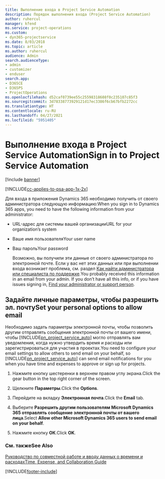 ```yaml
---
title: Выполнение входа в Project Service Automation
description: Порядок выполнения входа (Project Service Automation)
author: ruhercul
manager: kfend
ms.service: project-operations
ms.custom:
- dyn365-projectservice
ms.date: 8/03/2018
ms.topic: article
ms.author: ruhercul
audience: Admin
search.audienceType:
- admin
- customizer
- enduser
search.app:
- D365CE
- D365PS
- ProjectOperations
ms.openlocfilehash: d52caf0739ee55c25598318608f0c235107c85f3
ms.sourcegitcommit: 3d78338773929121d17ec3386f6cb67bfb2272cc
ms.translationtype: HT
ms.contentlocale: ru-RU
ms.lasthandoff: 04/27/2021
ms.locfileid: "5951405"
---
```

# <a name="sign-in-to-project-service-automation"></a><span data-ttu-id="62c4e-103">Выполнение входа в Project Service Automation</span><span class="sxs-lookup"><span data-stu-id="62c4e-103">Sign in to Project Service Automation</span></span>

[!include [banner](../includes/psa-now-project-operations.md)]

[!INCLUDE[cc-applies-to-psa-app-1x-2x](../includes/cc-applies-to-psa-app-1x-2x.md)]

<span data-ttu-id="62c4e-104">Для входа в приложения Dynamics 365 необходимо получить от своего администратора следующую информацию:</span><span class="sxs-lookup"><span data-stu-id="62c4e-104">When you sign in to Dynamics 365 apps, you need to have the following information from your administrator:</span></span>  
  
- <span data-ttu-id="62c4e-105">URL-адрес для системы вашей организации</span><span class="sxs-lookup"><span data-stu-id="62c4e-105">URL for your organization’s system</span></span>  
  
- <span data-ttu-id="62c4e-106">Ваше имя пользователя</span><span class="sxs-lookup"><span data-stu-id="62c4e-106">Your user name</span></span>  
  
- <span data-ttu-id="62c4e-107">Ваш пароль</span><span class="sxs-lookup"><span data-stu-id="62c4e-107">Your password</span></span>  
  
  <span data-ttu-id="62c4e-108">Возможно, вы получили эти данные от своего администратора по электронной почте. Если у вас нет этих данных или при выполнении входа возникает проблема, см. раздел [Как найти администратора или специалиста по поддержке](/dynamics365/customerengagement/on-premises/basics/find-administrator-support).</span><span class="sxs-lookup"><span data-stu-id="62c4e-108">You probably received this information in an email from your admin. If you don’t have all this info, or if you have issues signing in, [Find your administrator or support person](/dynamics365/customerengagement/on-premises/basics/find-administrator-support).</span></span>  
  
## <a name="set-your-personal-options-to-allow-email"></a><span data-ttu-id="62c4e-109">Задайте личные параметры, чтобы разрешить эл. почту</span><span class="sxs-lookup"><span data-stu-id="62c4e-109">Set your personal options to allow email</span></span>  
 <span data-ttu-id="62c4e-110">Необходимо задать параметры электронной почты, чтобы позволить другим отправлять сообщения электронной почты от вашего имени, чтобы [!INCLUDE[pn_project_service_auto](../includes/pn-project-service-auto.md)] могло отправлять вам уведомления, когда нужно утвердить время и расходы или зарегистрироваться для участия в проектах.</span><span class="sxs-lookup"><span data-stu-id="62c4e-110">You need to configure your email settings to allow others to send email on your behalf, so [!INCLUDE[pn_project_service_auto](../includes/pn-project-service-auto.md)] can send email notifications for you when you have time and expenses to approve or sign up for projects.</span></span>  
  
1.  <span data-ttu-id="62c4e-111">Нажмите кнопку шестеренки в верхнем правом углу экрана.</span><span class="sxs-lookup"><span data-stu-id="62c4e-111">Click the gear button in the top right corner of the screen.</span></span>  
  
2.  <span data-ttu-id="62c4e-112">Щелкните **Параметры**.</span><span class="sxs-lookup"><span data-stu-id="62c4e-112">Click the **Options**.</span></span>  
  
3.  <span data-ttu-id="62c4e-113">Перейдите на вкладку **Электронная почта**.</span><span class="sxs-lookup"><span data-stu-id="62c4e-113">Click the **Email** tab.</span></span>  
  
4.  <span data-ttu-id="62c4e-114">Выберите **Разрешить другим пользователям Microsoft Dynamics 365 отправлять сообщение электронной почты от вашего лица**.</span><span class="sxs-lookup"><span data-stu-id="62c4e-114">Select **Allow other Microsoft Dynamics 365 users to send email on your behalf**.</span></span>  
  
5.  <span data-ttu-id="62c4e-115">Нажмите кнопку **ОК**.</span><span class="sxs-lookup"><span data-stu-id="62c4e-115">Click **OK**.</span></span>  
  
### <a name="see-also"></a><span data-ttu-id="62c4e-116">См. также</span><span class="sxs-lookup"><span data-stu-id="62c4e-116">See Also</span></span>  
 [<span data-ttu-id="62c4e-117">Руководство по совместной работе и вводу данных о времени и расходах</span><span class="sxs-lookup"><span data-stu-id="62c4e-117">Time, Expense, and Collaboration Guide</span></span>](../psa/time-expense-collaboration-guide.md)


[!INCLUDE[footer-include](../includes/footer-banner.md)]